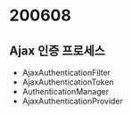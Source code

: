 # 200608

## Ajax 인증 프로세스

- AjaxAuthenticationFilter
- AjaxAuthenticationToken
- AuthenticationManager
- AjaxAuthenticationProvider